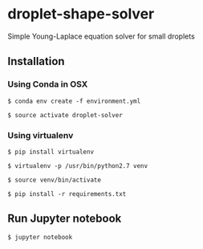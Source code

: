 # droplet-shape-solver
Simple Young-Laplace equation solver for small droplets

## Installation

### Using Conda in OSX

	$ conda env create -f environment.yml

	$ source activate droplet-solver

### Using virtualenv

	$ pip install virtualenv

	$ virtualenv -p /usr/bin/python2.7 venv

	$ source venv/bin/activate

	$ pip install -r requirements.txt

## Run Jupyter notebook

	$ jupyter notebook